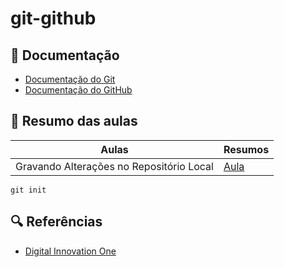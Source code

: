 # git-github

## 📃 Documentação

- [Documentação do Git](https://git-scm.com/docs/git/pt_BR)
- [Documentação do GitHub](https://docs.github.com/pt/get-started/start-your-journey)

## 📔 Resumo das aulas

| Aulas | Resumos |
|-------|---------|
| Gravando Alterações no Repositório Local | [Aula]() |

```
git init
```

## 🔍 Referências

- [Digital Innovation One]()